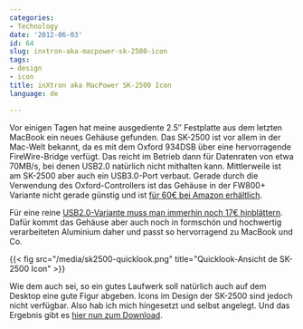 ```yaml
---
categories:
- Technology
date: '2012-06-03'
id: 64
slug: inxtron-aka-macpower-sk-2500-icon
tags:
- design
- icon
title: inXtron aka MacPower SK-2500 Icon
language: de

---
```


Vor einigen Tagen hat meine ausgediente 2.5&#8243; Festplatte aus dem letzten MacBook ein neues Gehäuse gefunden. Das SK-2500 ist vor allem in der Mac-Welt bekannt, da es mit dem Oxford 934DSB über eine hervorragende FireWire-Bridge verfügt. Das reicht im Betrieb dann für Datenraten von etwa 70MB/s, bei denen USB2.0 natürlich nicht mithalten kann. Mittlerweile ist am SK-2500 aber auch ein USB3.0-Port verbaut. Gerade durch die Verwendung des Oxford-Controllers ist das Gehäuse in der FW800+ Variante nicht gerade günstig und ist [für 60€ bei Amazon erhältlich](https://www.amazon.de/gp/product/B005KIQOOI/ "SK-2500 2xFW800/USB3.0, SATA int. Gehäuse 6,4cm(2,5'')").

Für eine reine [USB2.0-Variante muss man immerhin noch 17€ hinblättern](https://www.amazon.de/gp/product/B002KPR1H8/ "SK-2500 USB2.0, SATA int. Gehäuse 6,4cm (2,5 Zoll)"). Dafür kommt das Gehäuse aber auch noch in formschön und hochwertig verarbeiteten Aluminium daher und passt so hervorragend zu MacBook und Co.

<!--more-->
{{< fig src="/media/sk2500-quicklook.png" title="Quicklook-Ansicht de SK-2500 Icon" >}}

Wie dem auch sei, so ein gutes Laufwerk soll natürlich auch auf dem Desktop eine gute Figur abgeben. Icons im Design der SK-2500 sind jedoch nicht verfügbar. Also hab ich mich hingesetzt und selbst angelegt. Und das Ergebnis gibt es [hier nun zum Download](/media/sk2500-icon.zip).
